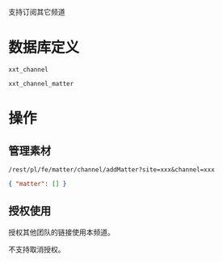 支持订阅其它频道

# 数据库定义

`xxt_channel`

`xxt_channel_matter`

# 操作

## 管理素材

`/rest/pl/fe/matter/channel/addMatter?site=xxx&channel=xxx`

```json
{ "matter": [] }
```

## 授权使用

授权其他团队的链接使用本频道。

不支持取消授权。
